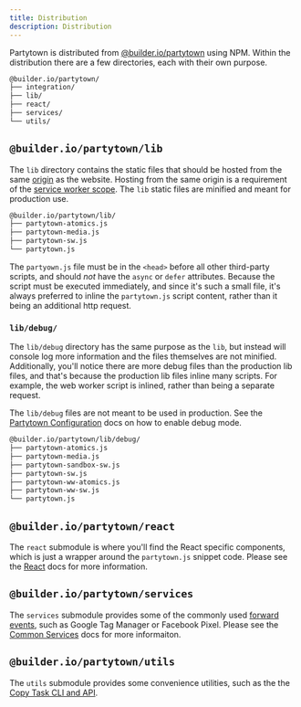 ```yaml
---
title: Distribution
description: Distribution
---
```


Partytown is distributed from [@builder.io/partytown](https://www.npmjs.com/package/@builder.io/partytown) using NPM. Within the distribution there are a few directories, each with their own purpose.

```bash
@builder.io/partytown/
├── integration/
├── lib/
├── react/
├── services/
└── utils/
```

## `@builder.io/partytown/lib`

The `lib` directory contains the static files that should be hosted from the same [origin](https://developer.mozilla.org/en-US/docs/Glossary/Origin) as the website. Hosting from the same origin is a requirement of the [service worker scope](https://developer.mozilla.org/en-US/docs/Web/API/ServiceWorkerRegistration/scope). The `lib` static files are minified and meant for production use.

```bash
@builder.io/partytown/lib/
├── partytown-atomics.js
├── partytown-media.js
├── partytown-sw.js
└── partytown.js
```

The `partyown.js` file must be in the `<head>` before all other third-party scripts, and should _not_ have the `async` or `defer` attributes. Because the script must be executed immediately, and since it's such a small file, it's always preferred to inline the `partytown.js` script content, rather than it being an additional http request.

### `lib/debug/`

The `lib/debug` directory has the same purpose as the `lib`, but instead will console log more information and the files themselves are not minified. Additionally, you'll notice there are more debug files than the production lib files, and that's because the production lib files inline many scripts. For example, the web worker script is inlined, rather than being a separate request.

The `lib/debug` files are not meant to be used in production. See the [Partytown Configuration](/configuration) docs on how to enable debug mode.

```bash
@builder.io/partytown/lib/debug/
├── partytown-atomics.js
├── partytown-media.js
├── partytown-sandbox-sw.js
├── partytown-sw.js
├── partytown-ww-atomics.js
├── partytown-ww-sw.js
└── partytown.js
```

## `@builder.io/partytown/react`

The `react` submodule is where you'll find the React specific components, which is just a wrapper around the `partytown.js` snippet code. Please see the [React](/react) docs for more information.

## `@builder.io/partytown/services`

The `services` submodule provides some of the commonly used [forward events](/forwarding-events), such as Google Tag Manager or Facebook Pixel. Please see the [Common Services](/common-services) docs for more informaiton.

## `@builder.io/partytown/utils`

The `utils` submodule provides some convenience utilities, such as the the [Copy Task CLI and API](/copy-library-files).
